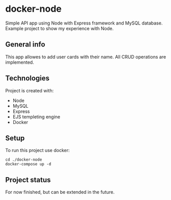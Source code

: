 # docker-node
Simple API app using Node with Express framework and MySQL database. Example project to show my experience with Node.

## General info
This app allowes to add user cards with their name. All CRUD operations are implemented.

## Technologies
Project is created with:
* Node
* MySQL
* Express
* EJS templeting engine
* Docker

## Setup
To run this project use docker:
```
cd ./docker-node
docker-compose up -d
```

## Project status
For now finished, but can be extended in the future.
